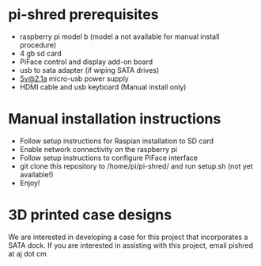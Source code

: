 pi-shred prerequisites
=======================
- raspberry pi model b (model a not available for manual install procedure)
- 4 gb sd card
- PiFace control and display add-on board
- usb to sata adapter (if wiping SATA drives)
- 5v@2.1a micro-usb power supply
- HDMI cable and usb keyboard (Manual install only)

Manual installation instructions
================================
- Follow setup instructions for Raspian installation to SD card
- Enable network connectivity on the raspberry pi
- Follow setup instructions to configure PiFace interface
- git clone this repository to /home/pi/pi-shred/ and run setup.sh (not yet available!)
- Enjoy!

3D printed case designs
=======================
We are interested in developing a case for this project that incorporates a SATA dock. If you are interested in assisting with this project, email pishred at aj dot cm
